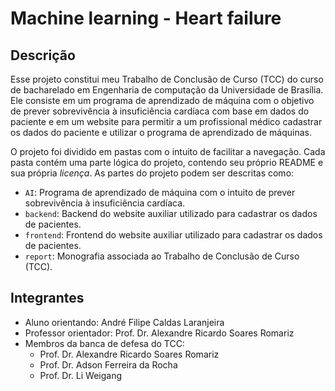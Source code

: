 # Machine learning - Heart failure

## Descrição

Esse projeto constitui meu Trabalho de Conclusão de Curso \(TCC\) do curso de bacharelado em Engenharia de computação da Universidade de Brasília. Ele consiste em um programa de aprendizado de máquina com o objetivo de prever sobrevivência à insuficiência cardíaca com base em dados do paciente e em um website para permitir a um profissional médico cadastrar os dados do paciente e utilizar o programa de aprendizado de máquinas.

O projeto foi dividido em pastas com o intuito de facilitar a navegação. Cada pasta contém uma parte lógica do projeto, contendo seu próprio README e sua própria _licença_. As partes do projeto podem ser descritas como:
  * `AI`: Programa de aprendizado de máquina com o intuito de prever sobrevivência à insuficiência cardíaca.
  * `backend`: Backend do website auxiliar utilizado para cadastrar os dados de pacientes.
  * `frontend`: Frontend do website auxiliar utilizado para cadastrar os dados de pacientes.
  * `report`: Monografia associada ao Trabalho de Conclusão de Curso \(TCC\).

## Integrantes

* Aluno orientando: André Filipe Caldas Laranjeira
* Professor orientador: Prof. Dr. Alexandre Ricardo Soares Romariz  
* Membros da banca de defesa do TCC:
  * Prof. Dr. Alexandre Ricardo Soares Romariz
  * Prof. Dr. Adson Ferreira da Rocha
  * Prof. Dr. Li Weigang
